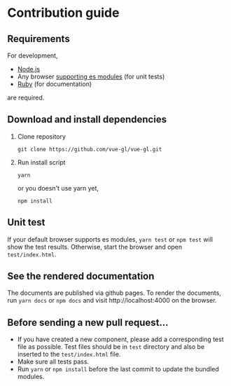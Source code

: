 # Contribution guide
## Requirements
For development,
* [Node.js](https://nodejs.org/)
* Any browser [supporting es modules](http://caniuse.com/#feat=es6-module) (for unit tests)
* [Ruby](https://www.ruby-lang.org/) (for documentation)

are required.
## Download and install dependencies
1. Clone repository
    ```
    git clone https://github.com/vue-gl/vue-gl.git
    ```
1. Run install script
    ```
    yarn
    ```
    or you doesn't use yarn yet,
    ```
    npm install
    ```
## Unit test
If your default browser supports es modules, `yarn test` or `npm test` will show the test results.
Otherwise, start the browser and open `test/index.html`.
## See the rendered documentation
The documents are published via github pages. To render the documents, run `yarn docs` or `npm docs` and visit http://localhost:4000 on the browser.
## Before sending a new pull request...
* If you have created a new component, please add a corresponding test file as possible. Test files should be in `test` directory and also be inserted to the `test/index.html` file.
* Make sure all tests pass.
* Run `yarn` or `npm install` before the last commit to update the bundled modules.
